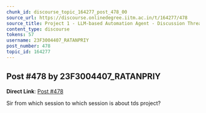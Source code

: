 ```yaml
---
chunk_id: discourse_topic_164277_post_478_00
source_url: https://discourse.onlinedegree.iitm.ac.in/t/164277/478
source_title: Project 1 - LLM-based Automation Agent - Discussion Thread [TDS Jan 2025]
content_type: discourse
tokens: 57
username: 23F3004407_RATANPRIY
post_number: 478
topic_id: 164277
---
```


## Post #478 by 23F3004407_RATANPRIY

**Direct Link**: [Post #478](https://discourse.onlinedegree.iitm.ac.in/t/164277/478)

Sir from which session to which session is about tds project?
